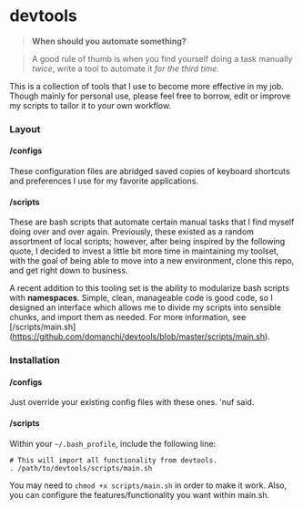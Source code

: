 # devtools
> **When should you automate something?**

> A good rule of thumb is when you find yourself doing a task manually *twice*, write a tool to automate it *for the third time*.

This is a collection of tools that I use to become more effective in my job. Though mainly for personal use,
please feel free to borrow, edit or improve my scripts to tailor it to your own workflow.

### Layout
#### /configs
These configuration files are abridged saved copies of keyboard shortcuts and preferences I use for my favorite applications.

#### /scripts
These are bash scripts that automate certain manual tasks that I find myself doing over and over again. Previously, these
existed as a random assortment of local scripts; however, after being inspired by the following quote, I decided to invest
a little bit more time in maintaining my toolset, with the goal of being able to move into a new environment, clone this repo,
and get right down to business.

A recent addition to this tooling set is the ability to modularize bash scripts with **namespaces**. Simple, clean, manageable
code is good code, so I designed an interface which allows me to divide my scripts into sensible chunks, and import them
as needed. For more information, see [/scripts/main.sh] (https://github.com/domanchi/devtools/blob/master/scripts/main.sh).

### Installation
#### /configs
Just override your existing config files with these ones. 'nuf said.

#### /scripts
Within your `~/.bash_profile`, include the following line:
```
# This will import all functionality from devtools.
. /path/to/devtools/scripts/main.sh
```

You may need to `chmod +x scripts/main.sh` in order to make it work. Also, you can configure the features/functionality you
want within main.sh.
